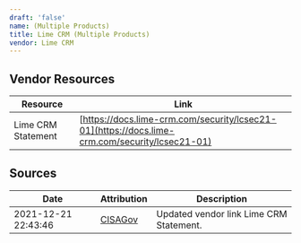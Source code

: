 ```yaml
---
draft: 'false'
name: (Multiple Products)
title: Lime CRM (Multiple Products)
vendor: Lime CRM
---
```


## Vendor Resources
| Resource | Link |
| --- | --- |
| Lime CRM Statement | [https://docs.lime-crm.com/security/lcsec21-01](https://docs.lime-crm.com/security/lcsec21-01) |



## Sources
| Date | Attribution | Description |
| --- | --- | --- |
| 2021-12-21 22:43:46 | [CISAGov](https://raw.githubusercontent.com/cisagov/log4j-affected-db/develop/README.md) | Updated vendor link Lime CRM Statement.  |

